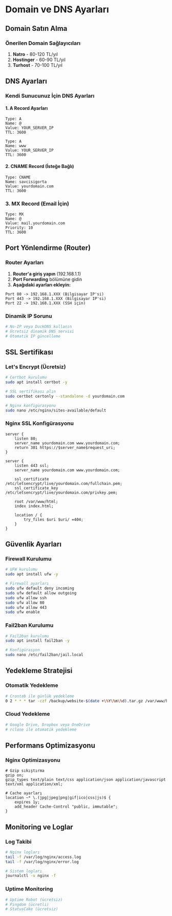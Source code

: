 # Domain ve DNS Ayarları

## Domain Satın Alma

### Önerilen Domain Sağlayıcıları
1. **Natro** - 80-120 TL/yıl
2. **Hostinger** - 60-90 TL/yıl
3. **Turhost** - 70-100 TL/yıl

## DNS Ayarları

### Kendi Sunucunuz İçin DNS Ayarları

#### 1. A Record Ayarları
```
Type: A
Name: @
Value: YOUR_SERVER_IP
TTL: 3600

Type: A
Name: www
Value: YOUR_SERVER_IP
TTL: 3600
```

#### 2. CNAME Record (İsteğe Bağlı)
```
Type: CNAME
Name: savcisigorta
Value: yourdomain.com
TTL: 3600
```

### 3. MX Record (Email İçin)
```
Type: MX
Name: @
Value: mail.yourdomain.com
Priority: 10
TTL: 3600
```

## Port Yönlendirme (Router)

### Router Ayarları
1. **Router'a giriş yapın** (192.168.1.1)
2. **Port Forwarding** bölümüne gidin
3. **Aşağıdaki ayarları ekleyin:**

```
Port 80 -> 192.168.1.XXX (Bilgisayar IP'si)
Port 443 -> 192.168.1.XXX (Bilgisayar IP'si)
Port 22 -> 192.168.1.XXX (SSH için)
```

### Dinamik IP Sorunu
```bash
# No-IP veya DuckDNS kullanın
# Ücretsiz dinamik DNS servisi
# Otomatik IP güncelleme
```

## SSL Sertifikası

### Let's Encrypt (Ücretsiz)
```bash
# Certbot kurulumu
sudo apt install certbot -y

# SSL sertifikası alın
sudo certbot certonly --standalone -d yourdomain.com

# Nginx konfigürasyonu
sudo nano /etc/nginx/sites-available/default
```

### Nginx SSL Konfigürasyonu
```nginx
server {
    listen 80;
    server_name yourdomain.com www.yourdomain.com;
    return 301 https://$server_name$request_uri;
}

server {
    listen 443 ssl;
    server_name yourdomain.com www.yourdomain.com;
    
    ssl_certificate /etc/letsencrypt/live/yourdomain.com/fullchain.pem;
    ssl_certificate_key /etc/letsencrypt/live/yourdomain.com/privkey.pem;
    
    root /var/www/html;
    index index.html;
    
    location / {
        try_files $uri $uri/ =404;
    }
}
```

## Güvenlik Ayarları

### Firewall Kurulumu
```bash
# UFW kurulumu
sudo apt install ufw -y

# Firewall ayarları
sudo ufw default deny incoming
sudo ufw default allow outgoing
sudo ufw allow ssh
sudo ufw allow 80
sudo ufw allow 443
sudo ufw enable
```

### Fail2ban Kurulumu
```bash
# Fail2ban kurulumu
sudo apt install fail2ban -y

# Konfigürasyon
sudo nano /etc/fail2ban/jail.local
```

## Yedekleme Stratejisi

### Otomatik Yedekleme
```bash
# Crontab ile günlük yedekleme
0 2 * * * tar -czf /backup/website-$(date +\%Y\%m\%d).tar.gz /var/www/html/
```

### Cloud Yedekleme
```bash
# Google Drive, Dropbox veya OneDrive
# rclone ile otomatik yedekleme
```

## Performans Optimizasyonu

### Nginx Optimizasyonu
```nginx
# Gzip sıkıştırma
gzip on;
gzip_types text/plain text/css application/json application/javascript text/xml application/xml;

# Cache ayarları
location ~* \.(jpg|jpeg|png|gif|ico|css|js)$ {
    expires 1y;
    add_header Cache-Control "public, immutable";
}
```

## Monitoring ve Loglar

### Log Takibi
```bash
# Nginx logları
tail -f /var/log/nginx/access.log
tail -f /var/log/nginx/error.log

# Sistem logları
journalctl -u nginx -f
```

### Uptime Monitoring
```bash
# Uptime Robot (ücretsiz)
# Pingdom (ücretli)
# StatusCake (ücretsiz)
```
